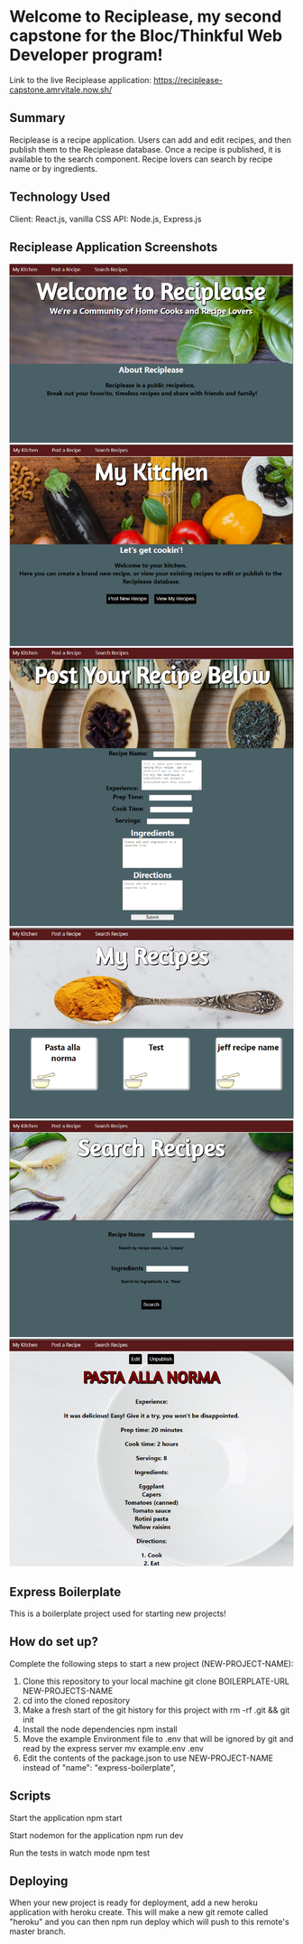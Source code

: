 Welcome to Reciplease, my second capstone for the Bloc/Thinkful Web Developer program! 
====================================================================================

Link to the live Reciplease application: https://reciplease-capstone.amrvitale.now.sh/

Summary
--------
Reciplease is a recipe application. Users can add and edit recipes, and then publish them to the Reciplease database.
Once a recipe is published, it is available to the search component.
Recipe lovers can search by recipe name or by ingredients.

Technology Used
---------------
Client: React.js, vanilla CSS 
API: Node.js, Express.js

Reciplease Application Screenshots
----------------------------------
![Welcome page](https://raw.githubusercontent.com/amrvitale/reciplease-capstone/master/readmeImages/welcomepagescreenshot.PNG)
![My Kitchen](https://raw.githubusercontent.com/amrvitale/reciplease-capstone/master/readmeImages/mykitchenscreenshot.PNG)
![Post Recipe page](https://raw.githubusercontent.com/amrvitale/reciplease-capstone/master/readmeImages/postrecipepagescreenshot.PNG)
![View My Recipes](https://raw.githubusercontent.com/amrvitale/reciplease-capstone/master/readmeImages/viewmyrecipesscreenshot.PNG)
![Search page](https://raw.githubusercontent.com/amrvitale/reciplease-capstone/master/readmeImages/searchrecipescreenshot.PNG)
![Published recipe](https://raw.githubusercontent.com/amrvitale/reciplease-capstone/master/readmeImages/publishedrecipescreenshot.PNG)

Express Boilerplate
-------------------
This is a boilerplate project used for starting new projects!

How do set up?
--------------
Complete the following steps to start a new project (NEW-PROJECT-NAME):

1. Clone this repository to your local machine git clone BOILERPLATE-URL NEW-PROJECTS-NAME
2. cd into the cloned repository
3. Make a fresh start of the git history for this project with rm -rf .git && git init
4. Install the node dependencies npm install
5. Move the example Environment file to .env that will be ignored by git and read by the express server mv example.env .env
6. Edit the contents of the package.json to use NEW-PROJECT-NAME instead of "name": "express-boilerplate",

Scripts
-------
Start the application npm start

Start nodemon for the application npm run dev

Run the tests in watch mode npm test

Deploying
---------
When your new project is ready for deployment, add a new heroku application with heroku create. This will make a new git remote called "heroku" and you can then npm run deploy which will push to this remote's master branch.